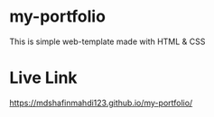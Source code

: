 # my-portfolio
This is simple web-template made with HTML & CSS

# Live Link
https://mdshafinmahdi123.github.io/my-portfolio/
